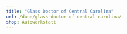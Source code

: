 ```yaml
---
title: "Glass Doctor of Central Carolina"
url: /dunn/glass-doctor-of-central-carolina/
shop: Autowerkstatt
---
```

